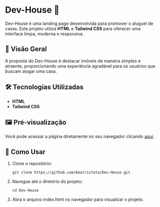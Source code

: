 # Dev-House 🏡

Dev-House é uma landing page desenvolvida para promover o aluguel de casas. Este projeto utiliza **HTML** e **Tailwind CSS** para oferecer uma interface limpa, moderna e responsiva.

## 🌟 Visão Geral

A proposta do Dev-House é destacar imóveis de maneira simples e atraente, proporcionando uma experiência agradável para os usuários que buscam alugar uma casa.

## 🛠 Tecnologias Utilizadas

- **HTML**
- **Tailwind CSS**

## 🖼 Pré-visualização

Você pode acessar a página diretamente no seu navegador clicando [aqui](#).

## 🚀 Como Usar

1. Clone o repositório:
   ```
   git clone https://github.com/beatriztota/Dev-House.git

2. Navegue até o diretório do projeto:
   ```
   cd Dev-House
   
3. Abra o arquivo index.html no navegador para visualizar o projeto.
